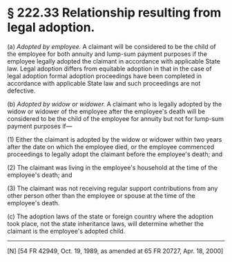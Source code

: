 # § 222.33   Relationship resulting from legal adoption.

(a) *Adopted by employee.* A claimant will be considered to be the child of the employee for both annuity and lump-sum payment purposes if the employee legally adopted the claimant in accordance with applicable State law. Legal adoption differs from equitable adoption in that in the case of legal adoption formal adoption proceedings have been completed in accordance with applicable State law and such proceedings are not defective.


(b) *Adopted by widow or widower.* A claimant who is legally adopted by the widow or widower of the employee after the employee's death will be considered to be the child of the employee for annuity but not for lump-sum payment purposes if—


(1) Either the claimant is adopted by the widow or widower within two years after the date on which the employee died, or the employee commenced proceedings to legally adopt the claimant before the employee's death; and


(2) The claimant was living in the employee's household at the time of the employee's death; and


(3) The claimant was not receiving regular support contributions from any other person other than the employee or spouse at the time of the employee's death.


(c) The adoption laws of the state or foreign country where the adoption took place, not the state inheritance laws, will determine whether the claimant is the employee's adopted child.



---

[N] [54 FR 42949, Oct. 19, 1989, as amended at 65 FR 20727, Apr. 18, 2000]




